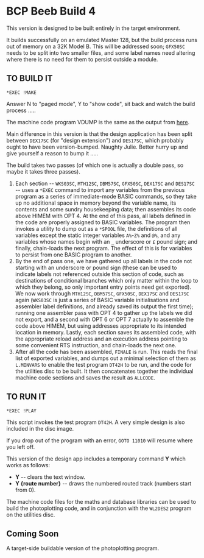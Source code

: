 # BCP Beeb Build 4 #

This version is designed to be built entirely in the target environment.

It builds successfully on an emulated Master 128, but the build process runs out of memory on a 32K Model B.  This will be addressed soon; `GFX50SC` needs to
be split into two smaller files, and some label names need altering where there is no need for them to persist outside a module.

## TO BUILD IT ##
```
*EXEC !MAKE
```
Answer N to "paged mode", Y to "show code", sit back and watch the build process .....

The machine code program VDUMP is the same as the output from [here](https://github.com/JulieMontoya/BCP_design/blob/master/bcp_beeb_build3/VDUMP25).

Main difference in this version is that the design application has been split between `DEX17SC` (for "design extension") and `DES17SC`, which probably ought to
have been version-bumped.  Naughty Julie.  Better hurry up and give yourself a reason to bump it .....  

The build takes two passes  (of which one is actually a double pass, so maybe it takes three passes).
1.  Each section -- `WKS03SC`, `MTH12SC`, `DBM57SC`, `GFX50SC`, `DEX17SC` and `DES17SC` -- uses a `*EXEC` command to import any variables from the previous program
as a series of immediate-mode BASIC commands, so they take up no additional space in memory beyond the variable name, its contents and some sundry
housekeeping data; then assembles its code above HIMEM with OPT 4.  At the end of this pass, all labels defined in the code are properly assigned to
BASIC variables.  The program then invokes a utility to dump out as a `*SPOOL` file, the definitions of all variables except the static integer variables
`A%`-`Z%` and `@%`, and any variables whose names begin with an `_` underscore or `£` pound sign; and finally, chain-loads the next program.  The effect
of this is for variables to persist from one BASIC program to another.
2.  By the end of pass one, we have gathered up all labels in the code not starting with an underscore or pound sign  (these can be used to indicate
labels not referenced outside this section of code, such as destinations of conditional branches which only matter within the loop to which they belong,
so only important entry points need get exported).  We now work through `MTH12SC`, `DBM57SC`, `GFX50SC`, `DEX17SC` and `DES17SC` again  (`WKS03SC` is just
a series of BASIC variable initialisations and assembler label definitions, and already saved its output the first time); running one assembler pass with OPT 4
to gather up the labels we did not export, and a second with OPT 6 or OPT 7 actually to assemble the code above HIMEM, but using addresses appropriate to
its intended location in memory.  Lastly, each section saves its assembled code, with the appropriate reload address and an execution address pointing to
some convenient RTS instruction, and chain-loads the next one.
3.  After all the code has been assembled, `FINALE` is run.  This reads the final list of exported variables, and dumps out a minimal selection of
them as `L.MINVARS` to enable the test program `DT42H` to be run, and the code for the utilities disc to be built.  It then concatenates together the individual machine code sections and saves the result as `ALLCODE`.

## TO RUN IT ##
```
*EXEC !PLAY
```
This script invokes the test program `DT42H`.  A very simple design is also included in the disc image.

If you drop out of the program with an error, `GOTO 11010` will resume where you left off.

This version of the design app includes a temporary command **Y** which works as follows:

+ **Y** -- clears the text window.
+ **Y {route number}** -- draws the numbered routed track  (numbers start from 0).

The machine code files for the maths and database libraries can be used to build the photoplotting code, and in conjunction with the `WL2DES2` program on the utilities disc.

## Coming Soon ##

A target-side buildable version of the photoplotting program.
